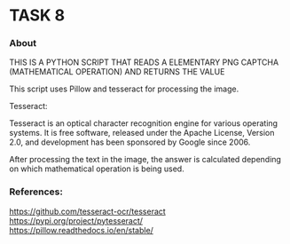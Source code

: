 # TASK 8
### About


THIS IS A PYTHON SCRIPT THAT READS A ELEMENTARY PNG CAPTCHA (MATHEMATICAL OPERATION) AND RETURNS THE VALUE

This script uses Pillow and tesseract for processing the image.

Tesseract:

Tesseract is an optical character recognition engine for various operating systems.
It is free software, released under the Apache License, Version 2.0, and development has been sponsored by Google since 2006.


After processing the text in the image, the answer is calculated depending on which mathematical operation is being used.

### References:


https://github.com/tesseract-ocr/tesseract  
https://pypi.org/project/pytesseract/  
https://pillow.readthedocs.io/en/stable/  
